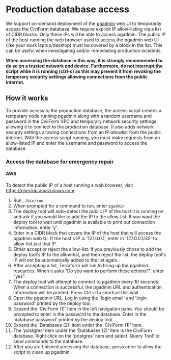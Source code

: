 # Production database access

We support on-demand deployment of the [pgadmin](https://www.pgadmin.org/) web UI to temporarily access the CiviForm database. We require explicit IP allow-listing via a list of CIDR blocks. Only these IPs will be able to access pgadmin. The public IP of the host running the web browser used to access the pgadmin web UI (like your work laptop/desktop) must be covered by a block in the list. This can be useful when investigating and/or remediating production incidents.

**When accessing the database in this way, it is strongly recommended to do so on a trusted network and device.
Furthermore, do not interrupt the script while it is running (ctrl-c) as this may prevent it from revoking the temporary security settings allowing connections from the public internet.**

## How it works

To provide access to the production database, the access script creates a temporary node running pgadmin along with a random username and password in the CiviForm VPC and temporary network security settings allowing it to connect to the production database. It also adds network security settings allowing connections from an IP-allowlist from the public internet. With the access script running, you must make requests from an allow-listed IP and enter
the username and password to access the database.

### Access the database for emergency repair

#### AWS

To detect the public IP of a host running a web browser, visit https://checkip.amazonaws.com.

1. Run `./bin/run`
1. When prompted for a command to run, enter `pgadmin`
1. The deploy tool will auto-detect the public IP of the host it is running on and ask if you would like to add the IP to the allow-list. If you want the deploy tool to wait until pgadmin is available to print out connection information, enter 'y'.
1. Enter in a CIDR block that covers the IP of the host that will access the pgadmin web UI. If the host's IP is '127.0.0.1', enter in '127.0.0.1/32' to allow-list just that IP.
1. Either accept or reject the allow-list. If you previously chose to add the deploy tool's IP to the allow-list, and then reject the list, the deploy tool's IP will not be automatically added to the list again.
1. After accepting a list, Terraform will run to bring up the pgadmin resources. When it asks "Do you want to perform these actions?", enter "yes".
1. The deploy tool will attempt to connect to pgadmin every 10 seconds. When a connection is successful, the pgadmin URL and authentication information will be printed. Press Ctrl-c to shortcut this wait.
1. Open the pgadmin URL. Log in using the 'login email' and 'login password' printed by the deploy tool.
1. Expand the 'CiviForm (1)' item in the left navigation pane. You should be prompted to enter in the password to the database. Enter in the 'database password' printed by the deploy tool.
1. Expand the 'Databases (2)' item under the 'CiviForm (1)' item.
1. The 'postgres' item under the 'Databases (2)' item is the CiviForm database. Right click on the 'postgres' item and select 'Query Tool' to send commands to the database.
1. After you are finished accessing the database, press enter to allow the script to clean up pgadmin.

